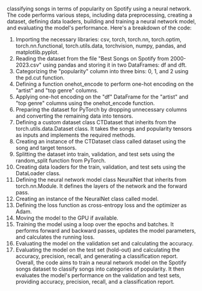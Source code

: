 classifying songs in terms of popularity on Spotify using a neural network. The code performs various steps, including data preprocessing, creating a dataset, defining data loaders, building and training a neural network model, and evaluating the model's performance.
Here's a breakdown of the code:
1.	Importing the necessary libraries: csv, torch, torch.nn, torch.optim, torch.nn.functional, torch.utils.data, torchvision, numpy, pandas, and matplotlib.pyplot.
2.	Reading the dataset from the file "Best Songs on Spotify from 2000-2023.csv" using pandas and storing it in two DataFrames: df and dft.
3.	Categorizing the "popularity" column into three bins: 0, 1, and 2 using the pd.cut function.
4.	Defining a function onehot_encode to perform one-hot encoding on the "artist" and "top genre" columns.
5.	Applying one-hot encoding on the "df" DataFrame for the "artist" and "top genre" columns using the onehot_encode function.
6.	Preparing the dataset for PyTorch by dropping unnecessary columns and converting the remaining data into tensors.
7.	Defining a custom dataset class CTDataset that inherits from the torch.utils.data.Dataset class. It takes the songs and popularity tensors as inputs and implements the required methods.
8.	Creating an instance of the CTDataset class called dataset using the song and target tensors.
9.	Splitting the dataset into train, validation, and test sets using the random_split function from PyTorch.
10.	Creating data loaders for the train, validation, and test sets using the DataLoader class.
11.	Defining the neural network model class NeuralNet that inherits from torch.nn.Module. It defines the layers of the network and the forward pass.
12.	Creating an instance of the NeuralNet class called model.
13.	Defining the loss function as cross-entropy loss and the optimizer as Adam.
14.	Moving the model to the GPU if available.
15.	Training the model using a loop over the epochs and batches. It performs forward and backward passes, updates the model parameters, and calculates the running loss.
16.	Evaluating the model on the validation set and calculating the accuracy.
17.	Evaluating the model on the test set (hold-out) and calculating the accuracy, precision, recall, and generating a classification report.
Overall, the code aims to train a neural network model on the Spotify songs dataset to classify songs into categories of popularity. It then evaluates the model's performance on the validation and test sets, providing accuracy, precision, recall, and a classification report.


